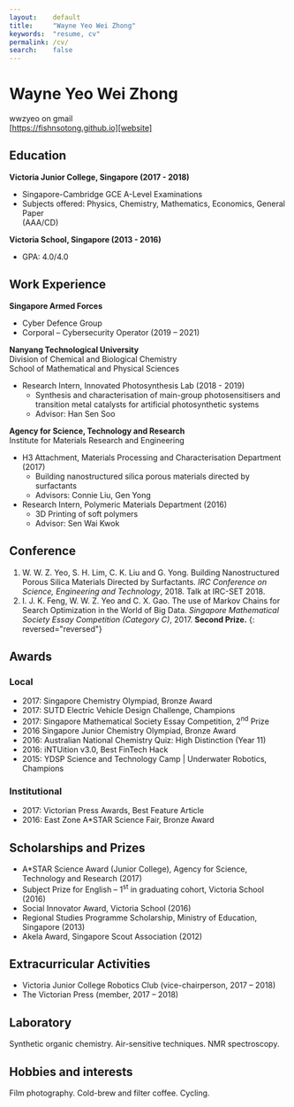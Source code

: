```yaml
---
layout:    default
title:     "Wayne Yeo Wei Zhong"
keywords:  "resume, cv"
permalink: /cv/
search:    false
---
```


# Wayne Yeo Wei Zhong

wwzyeo on gmail \
[https://fishnsotong.github.io][website]

## Education

**Victoria Junior College, Singapore (2017 - 2018)**
* Singapore-Cambridge GCE A-Level Examinations
* Subjects offered: Physics, Chemistry, Mathematics, Economics, General Paper\
(AAA/CD)

**Victoria School, Singapore (2013 - 2016)**
* GPA: 4.0/4.0

## Work Experience

**Singapore Armed Forces**
* Cyber Defence Group
* Corporal – Cybersecurity Operator (2019 – 2021)

**Nanyang Technological University** \
Division of Chemical and Biological Chemistry \
School of Mathematical and Physical Sciences
* Research Intern, Innovated Photosynthesis Lab (2018 - 2019)
  * Synthesis and characterisation of main-group photosensitisers and transition
    metal catalysts for artificial photosynthetic systems
  * Advisor: Han Sen Soo

**Agency for Science, Technology and Research** \
Institute for Materials Research and Engineering

- H3 Attachment, Materials Processing and Characterisation Department (2017)
  - Building nanostructured silica porous materials directed by surfactants
  - Advisors: Connie Liu, Gen Yong
- Research Intern, Polymeric Materials Department (2016)
  - 3D Printing of soft polymers
  - Advisor: Sen Wai Kwok


## Conference

1. W. W. Z. Yeo, S. H. Lim, C. K. Liu and G. Yong. Building Nanostructured
   Porous Silica Materials Directed by Surfactants. *IRC Conference on Science,
   Engineering and Technology*, 2018. Talk at IRC-SET 2018.
1. I. J. K. Feng, W. W. Z. Yeo and C. X. Gao. The use of Markov Chains for Search
   Optimization in the World of Big Data. *Singapore Mathematical Society Essay
   Competition (Category C)*, 2017. **Second Prize.**
{: reversed="reversed"}

## Awards

### Local

- 2017: Singapore Chemistry Olympiad, Bronze Award
- 2017: SUTD Electric Vehicle Design Challenge, Champions
- 2017: Singapore Mathematical Society Essay Competition, 2<sup>nd</sup> Prize
- 2016 Singapore Junior Chemistry Olympiad, Bronze Award
- 2016: Australian National Chemistry Quiz: High Distinction (Year 11)
- 2016: iNTUition v3.0, Best FinTech Hack
- 2015: YDSP Science and Technology Camp \| Underwater Robotics, Champions

### Institutional
- 2017: Victorian Press Awards, Best Feature Article
- 2016: East Zone A\*STAR Science Fair, Bronze Award

## Scholarships and Prizes

* A\*STAR Science Award (Junior College), Agency for Science, Technology and Research (2017)
* Subject Prize for English – 1<sup>st</sup> in graduating cohort, Victoria School (2016)
* Social Innovator Award, Victoria School (2016)
* Regional Studies Programme Scholarship, Ministry of Education, Singapore (2013)
* Akela Award, Singapore Scout Association (2012)

## Extracurricular Activities

* Victoria Junior College Robotics Club (vice-chairperson, 2017 – 2018)
* The Victorian Press (member, 2017 – 2018)

## Laboratory
Synthetic organic chemistry. Air-sensitive techniques. NMR spectroscopy.

## Hobbies and interests
Film photography. Cold-brew and filter coffee. Cycling.

[website]: https://fishnsotong.github.io
